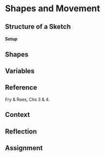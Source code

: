 # Shapes and Movement



## Structure of a Sketch

#### Setup

## Shapes


## Variables



## Reference

Fry & Raes, Chs 3 & 4.


## Context


## Reflection


## Assignment